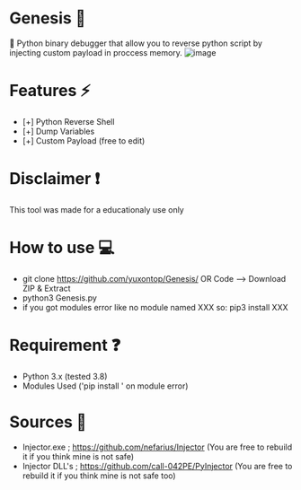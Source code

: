# Genesis 💫
📳 Python binary debugger that allow you to reverse python script by injecting custom payload in proccess memory.
![image](https://github.com/yuxontop/Genesis/assets/99289712/5c41ef89-c0eb-4363-97e3-4008595f67dd)


# Features ⚡
- [+] Python Reverse Shell
- [+] Dump Variables
- [+] Custom Payload (free to edit)

# Disclaimer ❗
This tool was made for a educationaly use only

# How to use 💻
- git clone https://github.com/yuxontop/Genesis/ OR Code --> Download ZIP & Extract
- python3 Genesis.py
- if you got modules error like no module named XXX so: pip3 install XXX

# Requirement ❓

- Python 3.x (tested 3.8)
- Modules Used ('pip install <module>' on module error)

# Sources 💖
- Injector.exe ; https://github.com/nefarius/Injector (You are free to rebuild it if you think mine is not safe)
- Injector DLL's ; https://github.com/call-042PE/PyInjector (You are free to rebuild it if you think mine is not safe too)
